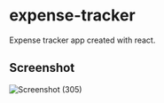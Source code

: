 # expense-tracker
Expense tracker app created with react.

## Screenshot
![Screenshot (305)](https://user-images.githubusercontent.com/93200960/215095694-90a4b39f-4383-48e9-881f-21054f0feeac.png)
